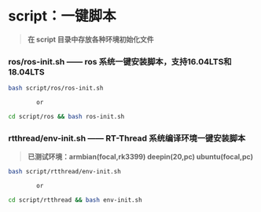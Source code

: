 # script：一键脚本

> **在 script 目录中存放各种环境初始化文件**



### ros/ros-init.sh	——	 ros 系统一键安装脚本，支持16.04LTS和18.04LTS

```bash
bash script/ros/ros-init.sh

		or

cd script/ros && bash ros-init.sh
```

### rtthread/env-init.sh	——	 RT-Thread 系统编译环境一键安装脚本
> **已测试环境：armbian(focal,rk3399) deepin(20,pc) ubuntu(focal,pc)**

```bash
bash script/rtthread/env-init.sh

		or

cd script/rtthread && bash env-init.sh
```

